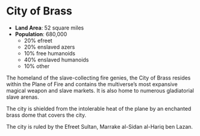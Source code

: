 # City of Brass

- **Land Area**: 52 square miles
- **Population**: 680,000
  - 20% efreet
  - 20% enslaved azers
  - 10% free humanoids
  - 40% enslaved humanoids
  - 10% other

The homeland of the slave-collecting fire genies, the City of Brass resides within the Plane of Fire and contains the multiverse’s most expansive magical weapon and slave markets.  It is also home to numerous gladiatorial slave arenas.

The city is shielded from the intolerable heat of the plane by an enchanted brass dome that covers the city.

The city is ruled by the Efreet Sultan, Marrake al-Sidan al-Hariq ben Lazan.